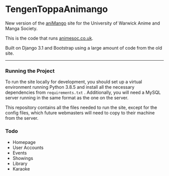 # TengenToppaAnimango

New version of the [aniMango]() site for the University of Warwick Anime and Manga Society.

This is the code that runs [animesoc.co.uk](https://animesoc.co.uk).

Built on Django 3.1 and Bootstrap using a large amount of code from the old site.

---

### Running the Project

To run the site locally for development, you should set up a virtual environment running Python 3.8.5 and install all
the necessary dependencies from `requirements.txt` . Additionally, you will need a MySQL server running in the same 
format as the one on the server.

This repository contains all the files needed to run the site, except for the config files, which future webmasters will
need to copy to their machine from the server.

### Todo

- Homepage
- User Accounts
- Events
- Showings
- Library
- Karaoke
